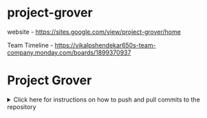 # project-grover
website - https://sites.google.com/view/project-grover/home

Team Timeline - https://vikalpshendekar650s-team-company.monday.com/boards/1899370937


# Project Grover

<details>
<summary>Click here for instructions on how to push and pull commits to the repository</summary>
## Table of Contents
1. [Getting Started](#getting-started)
2. [Creating a New Branch](#creating-a-new-branch)
3. [Pushing Changes](#pushing-changes)
4. [Pulling Changes](#pulling-changes)
5. [Submitting a Pull Request](#submitting-a-pull-request)
6. [Branching Strategy](#branching-strategy)
7. [Pull Request Review Process](#pull-request-review-process)

## Getting Started
Before you start working on this project, ensure you have cloned the repository to your local machine:
```bash
git clone https://github.com/yourusername/repository-name.git
cd repository-name
```
Ensure you are working in a branch other than `main` before making any changes.

## Creating a New Branch
To keep the `main` branch stable and clean, all work should be done in separate branches. Follow these steps to create a new branch:
1. **Fetch the latest changes** from the remote repository:
```bash
git fetch origin
```
2. **Create a new branch** and switch to it:
```bash
git checkout -b <your-branch-name>
```
Replace `<your-branch-name>` with a meaningful name related to the feature or bug fix you are working on.
3. **Push your branch to the remote repository**:
```bash
git push -u origin <your-branch-name>
```

## Pushing Changes
Once you have made changes in your branch, follow these steps to commit and push them:
1. **Stage the changes** you want to commit:
```bash
git add .
```
2. **Commit your changes** with a meaningful message:
```bash
git commit -m "Your commit message"
```
3. **Push your changes** to the remote branch:
```bash
git push origin <your-branch-name>
```

## Pulling Changes
Before starting new work or when you want to integrate the latest changes from the `main` branch into your branch, you should pull the latest updates:
1. **Switch to the `main` branch**:
```bash
git checkout main
```
2. **Pull the latest changes** from the remote `main` branch:
```bash
git pull origin main
```
3. **Switch back to your branch**:
```bash
git checkout <your-branch-name>
```
4. **Merge `main` into your branch** to incorporate the latest changes:
```bash
git merge main
```

## Submitting a Pull Request
When you are ready to submit your changes for review, follow these steps:
1. **Push your branch** to the remote repository:
```bash
git push origin <your-branch-name>
```
2. **Create a pull request** on GitHub:
- Go to the repository on GitHub.
- Click on the "Compare & pull request" button.
- Add a title and description for your pull request.
- Ensure the base branch is `main` and the compare branch is your branch.
- Click "Create pull request".

## Branching Strategy
We follow a branching strategy where all development is done on branches other than `main`. This helps keep the `main` branch stable and deployable. Each feature, bug fix, or task should have its own branch.
- **Feature Branches**: Branches for new features (e.g., `feature/new-login-page`).
- **Bug Fixes**: Branches for bug fixes (e.g., `bugfix/fix-login-error`).
- **Hotfixes**: Quick fixes that need to be merged into `main` immediately (e.g., `hotfix/security-patch`).

## Pull Request Review Process
All pull requests will be reviewed by at least one other team member before being merged into the `main` branch. Here's the review process:
1. **Create the pull request** as described above.
2. **Wait for a reviewer** to approve your changes. You may receive feedback or requests for changes.
3. **Make any requested changes** and push them to your branch.
4. **Once approved**, the reviewer will merge the pull request into `main`.

### Important Notes
- **Do not push directly to `main`**. Always work in a branch and submit a pull request.
- **Keep your branch updated** with `main` to avoid conflicts during the merge process.
- **Review other team members' pull requests** to help maintain code quality.
</details>
